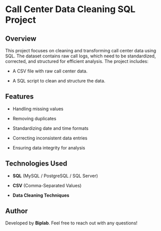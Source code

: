 # Call Center Data Cleaning SQL Project
## Overview
This project focuses on cleaning and transforming call center data using SQL. The dataset contains raw call logs, which need to be standardized, corrected, and structured for efficient analysis. The project includes:

- A CSV file with raw call center data.

- A SQL script to clean and structure the data.

## Features

- Handling missing values

- Removing duplicates

- Standardizing date and time formats

- Correcting inconsistent data entries

- Ensuring data integrity for analysis

## Technologies Used

- **SQL** (MySQL / PostgreSQL / SQL Server)

- **CSV** (Comma-Separated Values)

- **Data Cleaning Techniques**

## Author

Developed by **Biplab**. Feel free to reach out with any questions!


